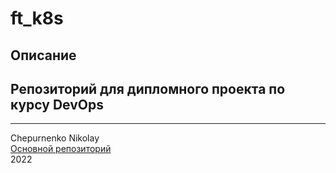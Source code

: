 # ft_k8s
## Описание
Репозиторий для дипломного проекта по курсу DevOps
---
---
Chepurnenko Nikolay  
[Основной репозиторий](https://gitlab.com/netology_fw/final_task)   
2022